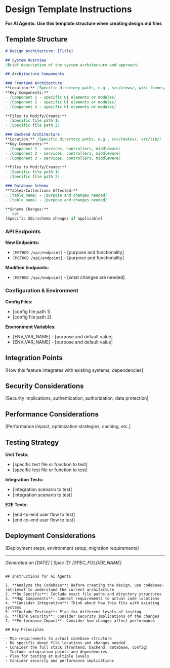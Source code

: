 # Design Template Instructions

**For AI Agents: Use this template structure when creating design.md files**

## Template Structure

```markdown
# Design Architecture: [Title]

## System Overview
[Brief description of the system architecture and approach]

## Architecture Components

### Frontend Architecture
**Location:** [Specific directory paths, e.g., src/views/, wiki-themes/12rnd/]
**Key Components:**
- [Component 1 - specific UI elements or modules]
- [Component 2 - specific UI elements or modules]
- [Component 3 - specific UI elements or modules]

**Files to Modify/Create:**
- [Specific file path 1]
- [Specific file path 2]

### Backend Architecture
**Location:** [Specific directory paths, e.g., src/routes/, src/lib/]
**Key Components:**
- [Component 1 - services, controllers, middleware]
- [Component 2 - services, controllers, middleware]
- [Component 3 - services, controllers, middleware]

**Files to Modify/Create:**
- [Specific file path 1]
- [Specific file path 2]

### Database Schema
**Tables/Collections Affected:**
- [table_name] - [purpose and changes needed]
- [table_name] - [purpose and changes needed]

**Schema Changes:**
```sql
[Specific SQL/schema changes if applicable]
```

### API Endpoints
**New Endpoints:**
- `[METHOD /api/endpoint]` - [purpose and functionality]
- `[METHOD /api/endpoint]` - [purpose and functionality]

**Modified Endpoints:**
- `[METHOD /api/endpoint]` - [what changes are needed]

### Configuration & Environment
**Config Files:**
- [config file path 1]
- [config file path 2]

**Environment Variables:**
- [ENV_VAR_NAME] - [purpose and default value]
- [ENV_VAR_NAME] - [purpose and default value]

## Integration Points
[How this feature integrates with existing systems, dependencies]

## Security Considerations
[Security implications, authentication, authorization, data protection]

## Performance Considerations
[Performance impact, optimization strategies, caching, etc.]

## Testing Strategy
**Unit Tests:**
- [specific test file or function to test]
- [specific test file or function to test]

**Integration Tests:**
- [integration scenario to test]
- [integration scenario to test]

**E2E Tests:**
- [end-to-end user flow to test]
- [end-to-end user flow to test]

## Deployment Considerations
[Deployment steps, environment setup, migration requirements]

---
*Generated on [DATE] | Spec ID: [SPEC_FOLDER_NAME]*
```

## Instructions for AI Agents

1. **Analyze the Codebase**: Before creating the design, use codebase-retrieval to understand the current architecture
2. **Be Specific**: Include exact file paths and directory structures
3. **Map Components**: Connect requirements to actual code locations
4. **Consider Integration**: Think about how this fits with existing systems
5. **Include Testing**: Plan for different levels of testing
6. **Think Security**: Consider security implications of the changes
7. **Performance Impact**: Consider how changes affect performance

## Key Principles

- Map requirements to actual codebase structure
- Be specific about file locations and changes needed
- Consider the full stack (frontend, backend, database, config)
- Include integration points and dependencies
- Plan for testing at multiple levels
- Consider security and performance implications
